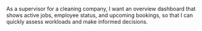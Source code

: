 As a supervisor for a cleaning company,
I want an overview dashboard that shows active jobs, employee status, and upcoming bookings,
so that I can quickly assess workloads and make informed decisions.